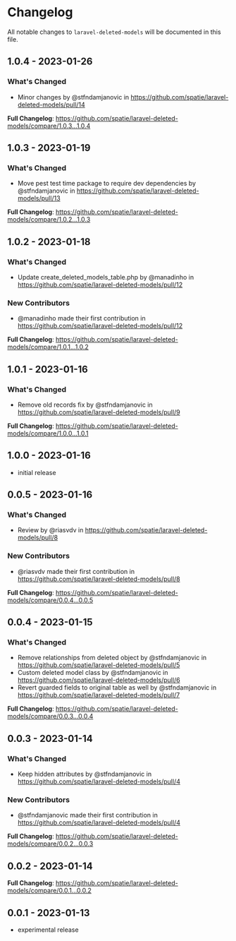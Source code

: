 # Changelog

All notable changes to `laravel-deleted-models` will be documented in this file.

## 1.0.4 - 2023-01-26

### What's Changed

- Minor changes by @stfndamjanovic in https://github.com/spatie/laravel-deleted-models/pull/14

**Full Changelog**: https://github.com/spatie/laravel-deleted-models/compare/1.0.3...1.0.4

## 1.0.3 - 2023-01-19

### What's Changed

- Move pest test time package to require dev dependencies by @stfndamjanovic in https://github.com/spatie/laravel-deleted-models/pull/13

**Full Changelog**: https://github.com/spatie/laravel-deleted-models/compare/1.0.2...1.0.3

## 1.0.2 - 2023-01-18

### What's Changed

- Update create_deleted_models_table.php by @manadinho in https://github.com/spatie/laravel-deleted-models/pull/12

### New Contributors

- @manadinho made their first contribution in https://github.com/spatie/laravel-deleted-models/pull/12

**Full Changelog**: https://github.com/spatie/laravel-deleted-models/compare/1.0.1...1.0.2

## 1.0.1 - 2023-01-16

### What's Changed

- Remove old records fix by @stfndamjanovic in https://github.com/spatie/laravel-deleted-models/pull/9

**Full Changelog**: https://github.com/spatie/laravel-deleted-models/compare/1.0.0...1.0.1

## 1.0.0 - 2023-01-16

- initial release

## 0.0.5 - 2023-01-16

### What's Changed

- Review by @riasvdv in https://github.com/spatie/laravel-deleted-models/pull/8

### New Contributors

- @riasvdv made their first contribution in https://github.com/spatie/laravel-deleted-models/pull/8

**Full Changelog**: https://github.com/spatie/laravel-deleted-models/compare/0.0.4...0.0.5

## 0.0.4 - 2023-01-15

### What's Changed

- Remove relationships from deleted object by @stfndamjanovic in https://github.com/spatie/laravel-deleted-models/pull/5
- Custom deleted model class by @stfndamjanovic in https://github.com/spatie/laravel-deleted-models/pull/6
- Revert guarded fields to original table as well by @stfndamjanovic in https://github.com/spatie/laravel-deleted-models/pull/7

**Full Changelog**: https://github.com/spatie/laravel-deleted-models/compare/0.0.3...0.0.4

## 0.0.3 - 2023-01-14

### What's Changed

- Keep hidden attributes by @stfndamjanovic in https://github.com/spatie/laravel-deleted-models/pull/4

### New Contributors

- @stfndamjanovic made their first contribution in https://github.com/spatie/laravel-deleted-models/pull/4

**Full Changelog**: https://github.com/spatie/laravel-deleted-models/compare/0.0.2...0.0.3

## 0.0.2 - 2023-01-14

**Full Changelog**: https://github.com/spatie/laravel-deleted-models/compare/0.0.1...0.0.2

## 0.0.1 - 2023-01-13

- experimental release
